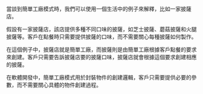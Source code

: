 ﻿當談到簡單工廠模式時，我們可以使用一個生活中的例子來解釋，比如一家披薩店。

假設有一家披薩店，該店提供多種不同口味的披薩，如芝士披薩、蘑菇披薩和火腿披薩等。客戶在點餐時只需要提供披薩的口味，而不需要關心每種披薩如何製作。

在這個例子中，披薩店就是簡單工廠，而披薩則是由簡單工廠根據客戶點餐的要求來創建。客戶只需要告訴披薩店要的披薩口味，披薩店就會根據這個要求創建相應的披薩。

在軟體開發中，簡單工廠模式用於封裝物件的創建邏輯，客戶只需要提供必要的參數，而不需要關心具體的物件創建過程。